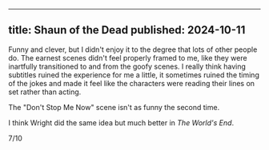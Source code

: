 ----
title: Shaun of the Dead
published: 2024-10-11
----

Funny and clever, but I didn't enjoy it to the degree that lots of other people do. The earnest scenes didn't feel properly framed to me, like they were inartfully transitioned to and from the goofy scenes. I really think having subtitles ruined the experience for me a little, it sometimes ruined the timing of the jokes and made it feel like the characters were reading their lines on set rather than acting.

The "Don't Stop Me Now" scene isn't as funny the second time.

I think Wright did the same idea but much better in _The World's End_.

7/10
